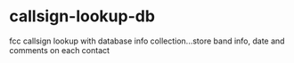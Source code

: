 # callsign-lookup-db
fcc callsign lookup with database info collection...store band info, date and comments on each contact
